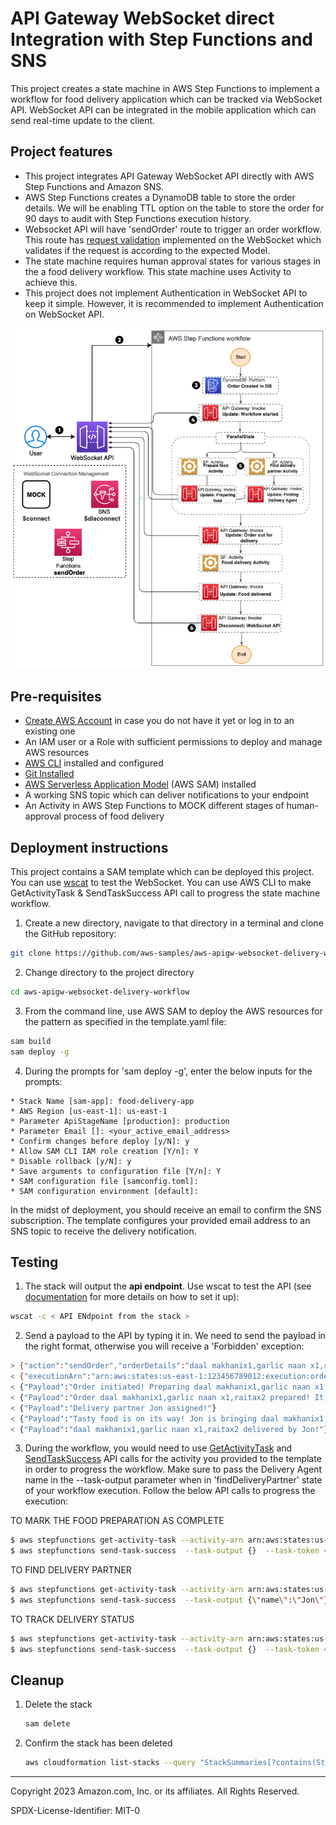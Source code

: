 # API Gateway WebSocket direct Integration with Step Functions and SNS

This project creates a state machine in AWS Step Functions to implement a workflow for food delivery application which can be tracked via WebSocket API. WebSocket API can be integrated in the mobile application which can send real-time update to the client.

## Project features

* This project integrates API Gateway WebSocket API directly with AWS Step Functions and Amazon SNS.
* AWS Step Functions creates a DynamoDB table to store the order details. We will be enabling TTL option on the table to store the order for 90 days to audit with Step Functions execution history.
* Websocket API will have 'sendOrder' route to trigger an order workflow. This route has [request validation](https://docs.aws.amazon.com/apigateway/latest/developerguide/websocket-api-request-validation.html) implemented on the WebSocket which validates if the request is according to the expected Model. 
* The state machine requires human approval states for various stages in the a food delivery workflow. This state machine uses Activity to achieve this. 
* This project does not implement Authentication in WebSocket API to keep it simple. However, it is recommended to implement Authentication on WebSocket API.

![Diagram](/ws-sf-sns.png)

## Pre-requisites

* [Create AWS Account](https://portal.aws.amazon.com/gp/aws/developer/registration/index.html) in case you do not have it yet or log in to an existing one
* An IAM user or a Role with sufficient permissions to deploy and manage AWS resources
* [AWS CLI](https://docs.aws.amazon.com/cli/latest/userguide/install-cliv2.html) installed and configured
* [Git Installed](https://git-scm.com/book/en/v2/Getting-Started-Installing-Git)
* [AWS Serverless Application Model](https://docs.aws.amazon.com/serverless-application-model/latest/developerguide/serverless-sam-cli-install.html) (AWS SAM) installed
* A working SNS topic which can deliver notifications to your endpoint
* An Activity in AWS Step Functions to MOCK different stages of human-approval process of food delivery

## Deployment instructions

This project contains a SAM template which can be deployed this project. You can use [wscat](https://docs.aws.amazon.com/apigateway/latest/developerguide/apigateway-how-to-call-websocket-api-wscat.html) to test the WebSocket. You can use AWS CLI to make GetActivityTask & SendTaskSuccess API call to progress the state machine workflow.

1. Create a new directory, navigate to that directory in a terminal and clone the GitHub repository:
```bash
git clone https://github.com/aws-samples/aws-apigw-websocket-delivery-workflow.git
```
2. Change directory to the project directory
```bash
cd aws-apigw-websocket-delivery-workflow
```
3. From the command line, use AWS SAM to deploy the AWS resources for the pattern as specified in the template.yaml file:
```bash
sam build
sam deploy -g
```
4. During the prompts for 'sam deploy -g', enter the below inputs for the prompts:
```
* Stack Name [sam-app]: food-delivery-app
* AWS Region [us-east-1]: us-east-1
* Parameter ApiStageName [production]: production
* Parameter Email []: <your_active_email_address>
* Confirm changes before deploy [y/N]: y
* Allow SAM CLI IAM role creation [Y/n]: Y
* Disable rollback [y/N]: y
* Save arguments to configuration file [Y/n]: Y
* SAM configuration file [samconfig.toml]:
* SAM configuration environment [default]:
```

In the midst of deployment, you should receive an email to confirm the SNS subscription. The template configures your provided email address to an SNS topic to receive the delivery notification.

## Testing

1. The stack will output the **api endpoint**. Use wscat to test the API (see [documentation](https://docs.aws.amazon.com/apigateway/latest/developerguide/apigateway-how-to-call-websocket-api-wscat.html) for more details on how to set it up):

```bash
wscat -c < API ENdpoint from the stack >
```
2. Send a payload to the API by typing it in. We need to send the payload in the right format, otherwise you will receive a 'Forbidden' exception:
```bash
> {"action":"sendOrder","orderDetails":"daal makhanix1,garlic naan x1,raitax2","customerId":"2211","restaurantDetails":"NewDeliRestaurant"}
< {"executionArn":"arn:aws:states:us-east-1:123456789012:execution:orderWorkflow-9GwbXOgAhILw:8b639bdd-0cbf-4a33-af8b-e04f2d3dd327","startDate":1.686509515191E9}
< {"Payload":"Order initiated! Preparing daal makhanix1,garlic naan x1,raitax2 and looking for a delivery partner!"}
< {"Payload":"Order daal makhanix1,garlic naan x1,raitax2 prepared! It will reach you soon."}
< {"Payload":"Delivery partner Jon assigned!"}
< {"Payload":"Tasty food is on its way! Jon is bringing daal makhanix1,garlic naan x1,raitax2!"}
< {"Payload":"daal makhanix1,garlic naan x1,raitax2 delivered by Jon!"}
```
3. During the workflow, you would need to use [GetActivityTask](https://docs.aws.amazon.com/step-functions/latest/apireference/API_GetActivityTask.html) and [SendTaskSuccess](https://docs.aws.amazon.com/step-functions/latest/apireference/API_SendTaskSuccess.html) API calls for the activity you provided to the template in order to progress the workflow. Make sure to pass the Delivery Agent name in the --task-output parameter when in 'findDeliveryPartner' state of your workflow execution. Follow the below API calls to progress the execution:

TO MARK THE FOOD PREPARATION AS COMPLETE
```bash
$ aws stepfunctions get-activity-task --activity-arn arn:aws:states:us-east-1:123456789012:activity:prepareFoodActivity
$ aws stepfunctions send-task-success  --task-output {}  --task-token <TASK_TOKEN_RECEIVED_FROM_PREVIOUS_STEP>
```
TO FIND DELIVERY PARTNER
```bash
$ aws stepfunctions get-activity-task --activity-arn arn:aws:states:us-east-1:123456789012:activity:findDeliveryPartnerActivity
$ aws stepfunctions send-task-success  --task-output {\"name\":\"Jon\"} --task-token <TASK_TOKEN_RECEIVED_FROM_PREVIOUS_STEP>
```
TO TRACK DELIVERY STATUS
```bash
$ aws stepfunctions get-activity-task --activity-arn arn:aws:states:us-east-1:123456789012:activity:deliveryStatusActivity
$ aws stepfunctions send-task-success  --task-output {}  --task-token <TASK_TOKEN_RECEIVED_FROM_PREVIOUS_STEP>
```

## Cleanup
 
1. Delete the stack
    ```bash
    sam delete
    ```
2. Confirm the stack has been deleted
    ```bash
    aws cloudformation list-stacks --query "StackSummaries[?contains(StackName,'STACK_NAME')].StackStatus"
    ```
----
Copyright 2023 Amazon.com, Inc. or its affiliates. All Rights Reserved.

SPDX-License-Identifier: MIT-0